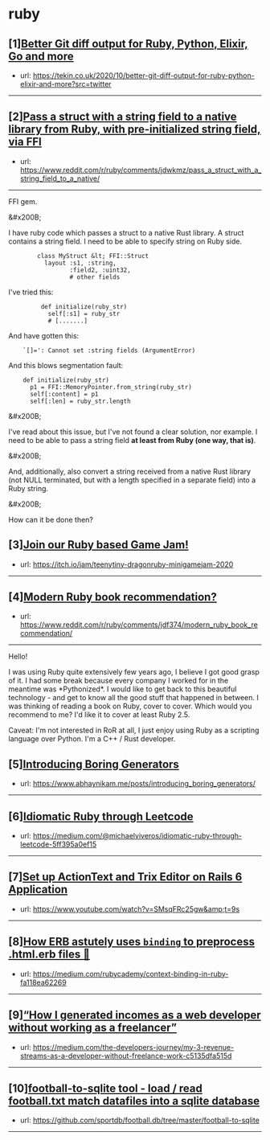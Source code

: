# ruby
## [1][Better Git diff output for Ruby, Python, Elixir, Go and more](https://www.reddit.com/r/ruby/comments/je09u7/better_git_diff_output_for_ruby_python_elixir_go/)
- url: https://tekin.co.uk/2020/10/better-git-diff-output-for-ruby-python-elixir-and-more?src=twitter
---

## [2][Pass a struct with a string field to a native library from Ruby, with pre-initialized string field, via FFI](https://www.reddit.com/r/ruby/comments/jdwkmz/pass_a_struct_with_a_string_field_to_a_native/)
- url: https://www.reddit.com/r/ruby/comments/jdwkmz/pass_a_struct_with_a_string_field_to_a_native/
---
FFI gem.

&amp;#x200B;

I have ruby code which passes a struct to a native Rust library. A struct contains a string field. I need to be able to specify string on Ruby side.

            class MyStruct &lt; FFI::Struct
              layout :s1, :string,
                     :field2, :uint32,
                     # other fields

I've tried this:

             def initialize(ruby_str)
               self[:s1] = ruby_str
               # [.......]

And have gotten this:

        `[]=': Cannot set :string fields (ArgumentError)

And this blows segmentation fault:

        def initialize(ruby_str)
          p1 = FFI::MemoryPointer.from_string(ruby_str)
          self[:content] = p1
          self[:len] = ruby_str.length

&amp;#x200B;

I've read about this issue, but I've not found a clear solution, nor example. I need to be able to pass a string field **at least from Ruby (one way, that is)**.

&amp;#x200B;

And, additionally, also convert a string  received from a native Rust library (not NULL terminated, but with a length specified in a separate field) into a Ruby string.

&amp;#x200B;

How can it be done then?
## [3][Join our Ruby based Game Jam!](https://www.reddit.com/r/ruby/comments/jdj4zv/join_our_ruby_based_game_jam/)
- url: https://itch.io/jam/teenytiny-dragonruby-minigamejam-2020
---

## [4][Modern Ruby book recommendation?](https://www.reddit.com/r/ruby/comments/jdf374/modern_ruby_book_recommendation/)
- url: https://www.reddit.com/r/ruby/comments/jdf374/modern_ruby_book_recommendation/
---
Hello!

I was using Ruby quite extensively few years ago, I believe I got good grasp of it. I had some break because every company I worked for in the meantime was \*Pythonized\*. I would like to get back to this beautiful technology - and get to know all the good stuff that happened in between. I was thinking of reading a book on Ruby, cover to cover. Which would you recommend to me? I'd like it to cover at least Ruby 2.5. 

Caveat: I'm not interested in RoR at all, I just enjoy using Ruby as a scripting language over Python. I'm a C++ / Rust developer.
## [5][Introducing Boring Generators](https://www.reddit.com/r/ruby/comments/jdk8n7/introducing_boring_generators/)
- url: https://www.abhaynikam.me/posts/introducing_boring_generators/
---

## [6][Idiomatic Ruby through Leetcode](https://www.reddit.com/r/ruby/comments/jdhqy6/idiomatic_ruby_through_leetcode/)
- url: https://medium.com/@michaelviveros/idiomatic-ruby-through-leetcode-5ff395a0ef15
---

## [7][Set up ActionText and Trix Editor on Rails 6 Application](https://www.reddit.com/r/ruby/comments/jd9vuk/set_up_actiontext_and_trix_editor_on_rails_6/)
- url: https://www.youtube.com/watch?v=SMsqFRc25gw&amp;t=9s
---

## [8][How ERB astutely uses `binding` to preprocess .html.erb files 📁](https://www.reddit.com/r/ruby/comments/jdbqv4/how_erb_astutely_uses_binding_to_preprocess/)
- url: https://medium.com/rubycademy/context-binding-in-ruby-fa118ea62269
---

## [9][“How I generated incomes as a web developer without working as a freelancer”](https://www.reddit.com/r/ruby/comments/jcuube/how_i_generated_incomes_as_a_web_developer/)
- url: https://medium.com/the-developers-journey/my-3-revenue-streams-as-a-developer-without-freelance-work-c5135dfa515d
---

## [10][football-to-sqlite tool - load / read football.txt match datafiles into a sqlite database](https://www.reddit.com/r/ruby/comments/jcuhyl/footballtosqlite_tool_load_read_footballtxt_match/)
- url: https://github.com/sportdb/football.db/tree/master/football-to-sqlite
---

